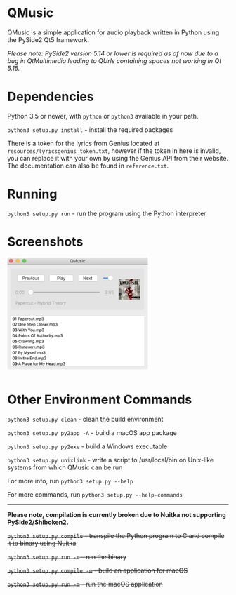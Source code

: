 # QMusic

QMusic is a simple application for audio playback written in Python using the PySide2 Qt5 framework.

*Please note: PySide2 version 5.14 or lower is required as of now due to a bug in QtMultimedia leading to QUrls containing spaces not working in Qt 5.15.*


# Dependencies

Python 3.5 or newer, with `python` or `python3` available in your path.

`python3 setup.py install` - install the required packages

There is a token for the lyrics from Genius located at `resources/lyricsgenius_token.txt`, however if the token in here is invalid, you can replace it with your own by using the Genius API from their website. The documentation can also be found in `reference.txt`.


# Running

`python3 setup.py run` - run the program using the Python interpreter


# Screenshots

<img src="resources/documentation/screenshot.png" width=320 style="border-radius: 4px; margin-bottom: 10px"/>


# Other Environment Commands

`python3 setup.py clean` - clean the build environment

`python3 setup.py py2app -A` - build a macOS app package

`python3 setup.py py2exe` - build a Windows executable

`python3 setup.py unixlink` - write a script to /usr/local/bin on Unix-like systems from which QMusic can be run

For more info, run `python3 setup.py --help`

For more commands, run `python3 setup.py --help-commands`

_______________________

**Please note, compilation is currently broken due to Nuitka not supporting PySide2/Shiboken2.**

~~`python3 setup.py compile` - transpile the Python program to C and compile it to binary using Nuitka~~

~~`python3 setup.py run -e` - run the binary~~

~~`python3 setup.py compile -m` - build an application for macOS~~

~~`python3 setup.py run -m` - run the macOS application~~
